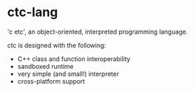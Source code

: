 # ctc-lang
'c etc', an object-oriented, interpreted programming language.

ctc is designed with the following:
 -  C++ class and function interoperability
 -  sandboxed runtime
 -  very simple (and small!) interpreter
 -  cross-platform support
